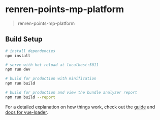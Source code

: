 # renren-points-mp-platform

> renren-points-mp-platform

## Build Setup

``` bash
# install dependencies
npm install

# serve with hot reload at localhost:5011
npm run dev

# build for production with minification
npm run build

# build for production and view the bundle analyzer report
npm run build --report
```

For a detailed explanation on how things work, check out the [guide](http://vuejs-templates.github.io/webpack/) and [docs for vue-loader](http://vuejs.github.io/vue-loader).
